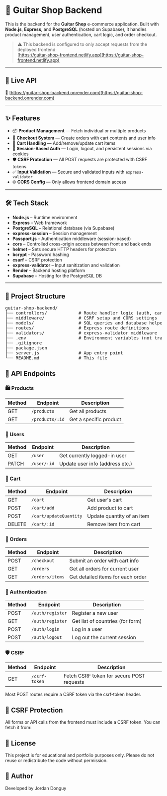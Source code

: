 # 🎸 Guitar Shop Backend

This is the backend for the **Guitar Shop** e-commerce application. Built with **Node.js**, **Express**, and **PostgreSQL** (hosted on Supabase), it handles product management, user authentication, cart logic, and order checkout.

> ⚠️ This backend is configured to only accept requests from the deployed frontend:  
[https://guitar-shop-frontend.netlify.app](https://guitar-shop-frontend.netlify.app)

---

## 🚀 Live API

🔗 [https://guitar-shop-backend.onrender.com](https://guitar-shop-backend.onrender.com)

---

## ✨ Features

- 📦 **Product Management** — Fetch individual or multiple products
- 🧾 **Checkout System** — Create orders with cart contents and user info
- 🛒 **Cart Handling** — Add/remove/update cart items
- 🔐 **Session-Based Auth** — Login, logout, and persistent sessions via cookies
- 🛡️ **CSRF Protection** — All POST requests are protected with CSRF tokens
- ✅ **Input Validation** — Secure and validated inputs with `express-validator`
- 🌐 **CORS Config** — Only allows frontend domain access

---

## 🛠️ Tech Stack

- **Node.js** – Runtime environment
- **Express** – Web framework
- **PostgreSQL** – Relational database (via Supabase)
- **express-session** – Session management
- **Passport.js** – Authentication middleware (session-based)
- **cors** – Controlled cross-origin access between front and back ends
- **helmet** – Sets secure HTTP headers for protection
- **bcrypt** – Password hashing
- **csurf** – CSRF protection
- **express-validator** – Input sanitization and validation
- **Render** – Backend hosting platform
- **Supabase** – Hosting for the PostgreSQL DB

---

## 📁 Project Structure

<pre lang="md">
guitar-shop-backend/
├── controllers/            # Route handler logic (auth, cart, orders, products)
├── middleware/             # CSRF setup and CORS settings
├── models/                 # SQL queries and database helpers
├── routes/                 # Express route definitions
├── validators/             # express-validator middleware
├── .env                    # Environment variables (not tracked)
├── .gitignore
├── package.json
├── server.js               # App entry point
└── README.md               # This file
</pre>


## 🧪 API Endpoints

### 🛍️ Products
| Method | Endpoint             | Description               |
|--------|----------------------|---------------------------|
| GET    | `/products`          | Get all products          |
| GET    | `/products/:id`      | Get a specific product    |

### 👤 Users
| Method | Endpoint         | Description                      |
|--------|------------------|----------------------------------|
| GET    | `/user`          | Get currently logged-in user    |
| PATCH  | `/user/:id`      | Update user info (address etc.) |

### 🛒 Cart
| Method | Endpoint                   | Description                        |
|--------|----------------------------|------------------------------------|
| GET    | `/cart`                    | Get user's cart                    |
| POST   | `/cart/add`                | Add product to cart                |
| POST   | `/cart/updateQuantity`     | Update quantity of an item         |
| DELETE | `/cart/:id`                | Remove item from cart              |

### 🧾 Orders
| Method | Endpoint           | Description                       |
|--------|--------------------|-----------------------------------|
| POST   | `/checkout`        | Submit an order with cart info    |
| GET    | `/orders`          | Get all orders for current user   |
| GET    | `/orders/items`    | Get detailed items for each order |

### 🔐 Authentication
| Method | Endpoint            | Description                         |
|--------|---------------------|-------------------------------------|
| POST   | `/auth/register`    | Register a new user                 |
| GET    | `/auth/register`    | Get list of countries (for form)    |
| POST   | `/auth/login`       | Log in a user                       |
| POST   | `/auth/logout`      | Log out the current session         |

### 🛡️ CSRF
| Method | Endpoint           | Description                    |
|--------|--------------------|--------------------------------|
| GET    | `/csrf-token`      | Fetch CSRF token for secure POST requests |

  
Most POST routes require a CSRF token via the csrf-token header.
  
## 🧷 CSRF Protection
All forms or API calls from the frontend must include a CSRF token.
You can fetch it from:

## 📄 License
This project is for educational and portfolio purposes only.
Please do not reuse or redistribute the code without permission.

## 👤 Author
Developed by Jordan Donguy
